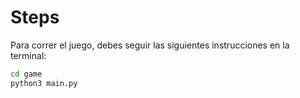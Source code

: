 # Steps

Para correr el juego, debes seguir las siguientes instrucciones en la terminal:

```sh
cd game
python3 main.py
```